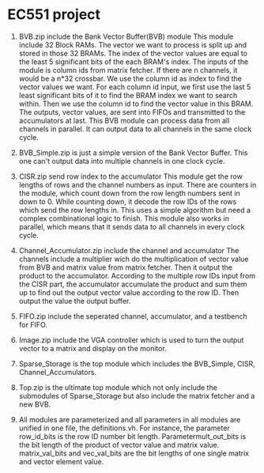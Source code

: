 # EC551 project
1.  BVB.zip include the Bank Vector Buffer(BVB) module
This module include 32 Block RAMs. The vector we want to process is split up and stored in those 32 BRAMs. The index of the vector values are equal to the least 5 significant bits of the each BRAM's index. The inputs of the module is column ids from matrix fetcher. If there are n channels, it would be a n*32 crossbar. We use the column id as index to find the vector values we want. For each column id input, we first use the last 5 least significant bits of it to find the BRAM index we want to search within. Then we use the column id to find the vector value in this BRAM. The outputs, vector values, are sent into FIFOs and transmitted to the accumulators at last. This BVB module can process data from all channels in parallel. It can output data to all channels in the same clock cycle. 

2.  BVB_Simple.zip is just a simple version of the Bank Vector Buffer.
This one can't output data into multiple channels in one clock cycle. 

3.  CISR.zip send row index to the accumulator
This module get the row lengths of rows and the channel numbers as input. There are counters in the module, which count down from the row length numbers sent in down to 0. While counting down, it decode the row IDs of the rows which send the row lengths in. This uses a simple algorithm but need a complex combinational logic to finish. This module also works in parallel, which means that it sends data to all channels in every clock cycle. 

4. Channel_Accumulator.zip include the channel and accumulator
The channels include a multiplier wich do the multiplication of vector value from BVB and matrix value from matrix fetcher. Then it output the product to the accumulator. According to the multiple row IDs input from the CISR part, the accumulator accumulate the product and sum them up to find out the output vector value according to the row ID. Then output the value the output buffer.

5. FIFO.zip include the seperated channel, accumulator, and a testbench for FIFO.

6. Image.zip include the VGA controller which is used to turn the output vector to a matrix and display on the monitor.

7. Sparse_Storage is the top module which includes the BVB_Simple, CISR, Channel_Accumulators.

8. Top.zip is the ultimate top module which not only include the submodules of Sparse_Storage but also include the matrix fetcher and a new BVB.

9.  All modules are parameterized and all parameters in all modules are unified in one file, the definitions.vh. 
For instance, the parameter row_id_bits is the row ID number bit length.  Parametermult_out_bits is the bit length of the product of vector value and matrix value. matrix_val_bits and vec_val_bits are the bit lengths of one single matrix and vector element value.
